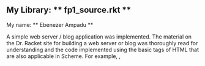 ## My Library: ** fp1_source.rkt **

My name: ** Ebenezer Ampadu **


A simple web server / blog application was implemented. The material on the Dr. Racket site for building a web server or blog was thoroughly read for understanding and the code implemented using the basic tags of HTML that are also applicable in Scheme.
For example, <head>, <title> in HTML, have similar tags in Scheme as head, title, (head ..., (title..., depending on whether one is using Quasiquotation or Aplomb syntax.

The web server begins with a header: #lang web-server/insta which is a way of obtaining a servlet
to run in the web server by using the INSTA language.

The start request is to start a new web server.

The other commands are the parallels of html tags in the scheme language, using either the Quasiquotation
syntax. For example, <head> in html is head in aplomb.

Output:
==========
** Welcome to Ebenezer's Sports Blog -- **

** The Blog for Champions **

** Today's Post **

The Tigers drastically defeated the Raging Lions 4 - 1. The battle raged on for hours, until Brett Droscol scored in the 21st minute: an opener for the indispensable Tigers.

Goal number 2, delivered by Ameke Barnes, arrived in the 31st minute, and caused the Raging Lions great distress. It did not take long before Rikard Helmot dribbled from the midfield everyone in sight, including the goal keeper for the Tigers to get an opener for the Lions. The score became 2-1 in favor of the Tigers. The game retired a little until the second half, when Messa Livingston was brought down in the penalty area of the Lions. He decided to take the kick himself amid the spectators cheers' signaling him to go to bench to see to his injuries. He brought the scores to 3-1 to the displeasure of the Lion's fans, who were already bemoaning their fate at the hands of the versatile Tigers. The final goal was scored by Dave Harrington who was brought on as a substitute in the final moments.


** Yesterday's Post **


Maria Mascot Defeats Anna Mullosk in the Tennis Open
